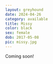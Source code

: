 ```yaml
---
layout: greyhound
date: 2024-04-26
category: available
title: Missy
color: black
sex: female
dob: 2017-05-08
pic: missy.jpg
---
```

Coming soon!
